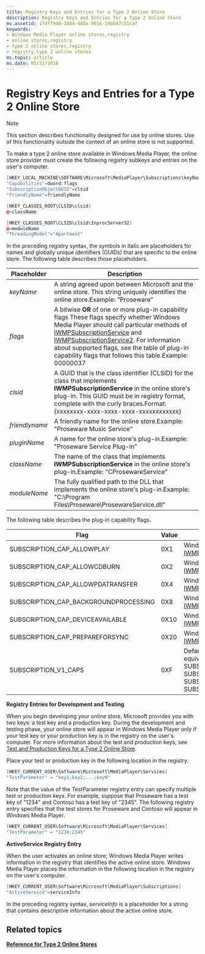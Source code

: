 ```yaml
---
title: Registry Keys and Entries for a Type 2 Online Store
description: Registry Keys and Entries for a Type 2 Online Store
ms.assetid: 17dff940-3884-488a-9016-29bb47c51caf
keywords:
- Windows Media Player online stores,registry
- online stores,registry
- type 2 online stores,registry
- registry,type 2 online stores
ms.topic: article
ms.date: 05/31/2018
---
```


# Registry Keys and Entries for a Type 2 Online Store

> [!Note]  
> This section describes functionality designed for use by online stores. Use of this functionality outside the context of an online store is not supported.

 

To make a type 2 online store available in Windows Media Player, the online store provider must create the following registry subkeys and entries on the user's computer.


```C++
[HKEY_LOCAL_MACHINE\SOFTWARE\Microsoft\MediaPlayer\Subscriptions\keyName]
"Capabilities"=dword:flags
"SubscriptionObjectGUID"=clsid
"FriendlyName"=friendlyName

[HKEY_CLASSES_ROOT\CLSID\clsid]
@=className

[HKEY_CLASSES_ROOT\CLSID\clsid\InprocServer32]
@=moduleName
"ThreadingModel"="Apartment"
```



In the preceding registry syntax, the symbols in italic are placeholders for names and globally unique identifiers (GUIDs) that are specific to the online store. The following table describes those placeholders.



| Placeholder    | Description                                                                                                                                                                                                                                                                                                                                                                                            |
|----------------|--------------------------------------------------------------------------------------------------------------------------------------------------------------------------------------------------------------------------------------------------------------------------------------------------------------------------------------------------------------------------------------------------------|
| *keyName*      | A string agreed upon between Microsoft and the online store. This string uniquely identifies the online store.Example: "Proseware"<br/>                                                                                                                                                                                                                                                          |
| *flags*        | A bitwise **OR** of one or more plug-in capability flags These flags specify whether Windows Media Player should call particular methods of [IWMPSubscriptionService](/previous-versions/windows/desktop/api/subscriptionservices/nn-subscriptionservices-iwmpsubscriptionservice) and [IWMPSubscriptionService2](/previous-versions/previous-versions/windows/desktop/api/subscriptionservices/nn-subscriptionservices-iwmpsubscriptionservice2). For information about supported flags, see the table of plug-in capability flags that follows this table.Example: 00000037<br/> |
| *clsid*        | A GUID that is the class identifier (CLSID) for the class that implements **IWMPSubscriptionService** in the online store's plug-in. This GUID must be in registry format, complete with the curly braces.Format: {xxxxxxxx-xxxx-xxxx-xxxx-xxxxxxxxxxxx}<br/>                                                                                                                                    |
| *friendlyname* | A friendly name for the online store.Example: "Proseware Music Service"<br/>                                                                                                                                                                                                                                                                                                                     |
| *pluginName*   | A name for the online store's plug-in.Example: "Proseware Service Plug-in"<br/>                                                                                                                                                                                                                                                                                                                  |
| *className*    | The name of the class that implements **IWMPSubscriptionService** in the online store's plug-in.Example: "CProsewareService"<br/>                                                                                                                                                                                                                                                                |
| *moduleName*   | The fully qualified path to the DLL that implements the online store's plug-in.Example: "C:\\Program Files\\Proseware\\ProsewareService.dll"<br/>                                                                                                                                                                                                                                                |



 

The following table describes the plug-in capability flags.



| Flag                                    | Value | Description                                                                                                                                                                                                                        |
|-----------------------------------------|-------|------------------------------------------------------------------------------------------------------------------------------------------------------------------------------------------------------------------------------------|
| SUBSCRIPTION\_CAP\_ALLOWPLAY            | 0X1   | Windows Media Player should call [IWMPSubscriptionService::allowPlay](/previous-versions/windows/desktop/api/subscriptionservices/nf-subscriptionservices-iwmpsubscriptionservice-allowplay).                                                                                                                      |
| SUBSCRIPTION\_CAP\_ALLOWCDBURN          | 0X2   | Windows Media Player should call [IWMPSubscriptionService::allowCDBurn](/previous-versions/windows/desktop/api/subscriptionservices/nf-subscriptionservices-iwmpsubscriptionservice-allowcdburn).                                                                                                                  |
| SUBSCRIPTION\_CAP\_ALLOWPDATRANSFER     | 0X4   | Windows Media Player should call [IWMPSubscriptionService::allowPDATransfer](/previous-versions/windows/desktop/api/subscriptionservices/nf-subscriptionservices-iwmpsubscriptionservice-allowpdatransfer).                                                                                                        |
| SUBSCRIPTION\_CAP\_BACKGROUNDPROCESSING | 0X8   | Windows Media Player should call [IWMPSubscriptionService::startBackgroundProcessing](/previous-versions/windows/desktop/api/subscriptionservices/nf-subscriptionservices-iwmpsubscriptionservice-startbackgroundprocessing).                                                                                      |
| SUBSCRIPTION\_CAP\_DEVICEAVAILABLE      | 0X10  | Windows Media Player should call [IWMPSubscriptionService2::deviceAvailable](/previous-versions/windows/desktop/api/subscriptionservices/nf-subscriptionservices-iwmpsubscriptionservice2-deviceavailable).                                                                                                        |
| SUBSCRIPTION\_CAP\_PREPAREFORSYNC       | 0X20  | Windows Media Player should call [IWMPSubscriptionService2::prepareForSync](/previous-versions/windows/desktop/api/subscriptionservices/nf-subscriptionservices-iwmpsubscriptionservice2-prepareforsync).                                                                                                          |
| SUBSCRIPTION\_V1\_CAPS                  | 0XF   | Default. This value is used if none is registered. This is equivalent to combining SUBSCRIPTION\_CAP\_ALLOWPLAY, SUBSCRIPTION\_CAP\_ALLOWCDBURN, SUBSCRIPTION\_CAP\_ALLOWPDATRANSFER, and SUBSCRIPTION\_CAP\_BACKGROUNDPROCESSING. |



 

**Registry Entries for Development and Testing**

When you begin developing your online store, Microsoft provides you with two keys: a test key and a production key. During the development and testing phase, your online store will appear in Windows Media Player only if your test key or your production key is in the registry on the user's computer. For more information about the test and production keys, see [Test and Production Keys for a Type 2 Online Store](test-and-production-keys-for-a-type-2-online-store.md).

Place your test or production key in the following location in the registry.


```C++
[HKEY_CURRENT_USER\Software\Microsoft\MediaPlayer\Services]
"TestParameter" = "key1;key2;...;keyN"
```



Note that the value of the TestParameter registry entry can specify multiple test or production keys. For example, suppose that Proseware has a test key of "1234" and Contoso has a test key of "2345". The following registry entry specifies that the test stores for Proseware and Contoso will appear in Windows Media Player.


```C++
[HKEY_CURRENT_USER\Software\Microsoft\MediaPlayer\Services]
"TestParameter" = "1234;2345"
```



**ActiveService Registry Entry**

When the user activates an online store, Windows Media Player writes information in the registry that identifies the active online store. Windows Media Player places the information in the following location in the registry on the user's computer.


```C++
[HKEY_CURRENT_USER\Software\Microsoft\MediaPlayer\Subscriptions]
"ActiveService"=serviceInfo
```



In the preceding registry syntax, *serviceInfo* is a placeholder for a string that contains descriptive information about the active online store.

## Related topics

<dl> <dt>

[**Reference for Type 2 Online Stores**](reference-for-type-2-online-stores.md)
</dt> </dl>

 

 





